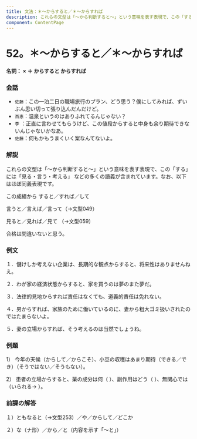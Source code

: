 ```yaml
---
title: 文法：＊～からすると／＊～からすれば
description: これらの文型は「～から判断すると～」という意味を表す表現で、この「する」には「見る・言う・考える」 などの多くの語義が含まれています。なお、以下はほぼ同義表現です。
component: ContentPage
---
```



# 52。＊～からすると／＊～からすれば
#### 名詞： × ＋ からすると からすれば
### 会話
- `佐藤`：この一泊二日の職場旅行のプラン、どう思う？僕にしてみれば、ずいぶん思い切って張り込んだんだけど。
- `百恵`：温泉というのはありふれてるんじゃない？
- `李` ：正直に言わせてもらうけど、この値段からすると中身も余り期待できないんじゃないかなあ。
- `佐藤`：何もかもうまくいく案なんてないよ。
### 解説
これらの文型は「～から判断すると～」という意味を表す表現で、この「する」には「見る・言う・考える」 などの多くの語義が含まれています。なお、以下はほぼ同義表現です。

この成績から すると／すれば／して

言うと／言えば／言って（→文型049）

見ると／見れば／見て （→文型059）

合格は間違いないと思う。
### 例文
１．儲けしか考えない企業は、長期的な観点からすると、将来性はありませんねえ。

２．わが家の経済状態からすると、家を買うのは夢のまた夢だ。

３．法律的見地からすれば責任はなくても、道義的責任は免れない。

４．男からすれば、家族のために働いているのに、妻から粗大ゴミ扱いされたのではたまらないよ。

５．妻の立場からすれば、そう考えるのは当然でしょうね。
### 例題
1） 今年の天候（からして／からこそ）、小豆の収穫はあまり期待（できる／でき）（そうではない／そうもない）。

2） 患者の立場からすると、薬の成分は何（ ）、副作用はどう（ ）、無関心では（いられる→ ）。
### 前課の解答
１）ともなると（→文型253）／や／からして／どこか

２）な（ナ形）／から／と（内容を示す「～と」）
